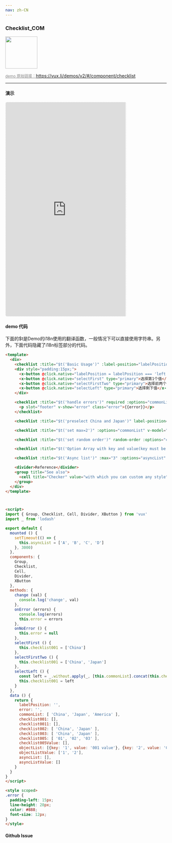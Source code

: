 ```yaml
---
nav: zh-CN
---
```



### Checklist_COM

<img width="100" src="http://qr.topscan.com/api.php?text=https%3A%2F%2Fvux.li%2Fdemos%2Fv2%2F%23%2Fcomponent%2Fchecklist"/>

<a href="https://vux.li/demos/v2/#/component/checklist" target="_blank" style="font-size:12px;color:#888;">demo 原始链接：https://vux.li/demos/v2/#/component/checklist</a>



---

#### 演示

 <div style="width:377px;height:667px;display:inline-block;border:1px dashed #ececec;border-radius:5px;overflow:hidden;">
   <iframe src="https://vux.li/demos/v2/#/component/checklist" width="375" height="667" border="0" frameborder="0"></iframe>
 </div>

#### demo 代码

<p class="tip">下面的$t是Demo的i18n使用的翻译函数，一般情况下可以直接使用字符串。另外，下面代码隐藏了i18n标签部分的代码。</p>

``` html
<template>
  <div>
    <checklist :title="$t('Basic Usage')" :label-position="labelPosition" required :options="commonList" v-model="checklist001" @on-change="change"></checklist>
    <div style="padding:15px;">
      <x-button @click.native="labelPosition = labelPosition === 'left' ? '' : 'left'" type="primary">切换 label 位置</x-button>
      <x-button @click.native="selectFirst" type="primary">选择第1个值</x-button>
      <x-button @click.native="selectFirstTwo" type="primary">选择前两个值</x-button>
      <x-button @click.native="selectLeft" type="primary">选择剩下值</x-button>
    </div>

    <checklist :title="$t('handle errors')" required :options="commonList" show-error v-model="checklist0011" @on-change="change" @on-error="onError" @on-clear-error="onNoError" name="demo1" :max="2">
      <p slot="footer" v-show="error" class="error">{{error}}</p>
    </checklist>

    <checklist :title="$t('preselect China and Japan')" label-position="left" :options="commonList" v-model="checklist002" @on-change="change"></checklist>

    <checklist :title="$t('set max=2')" :options="commonList" v-model="checklist003" :max=2 @on-change="change"></checklist>

    <checklist :title="$t('set random order')" random-order :options="checklist005" v-model="checklist005Value" @on-change="change"></checklist>

    <checklist :title="$t('Option Array with key and value(key must be string)')" :options="objectList" v-model="objectListValue" @on-change="change"></checklist>

    <checklist :title="$t('Async list')" :max="3" :options="asyncList" v-model="asyncListValue" @on-change="change"></checklist>

    <divider>Reference</divider>
    <group title="See also">
      <cell title="Checker" value="with which you can custom any style" is-link link="/component/checker"></cell>
    </group>
  </div>
</template>



<script>
import { Group, Checklist, Cell, Divider, XButton } from 'vux'
import _ from 'lodash'

export default {
  mounted () {
    setTimeout(() => {
      this.asyncList = ['A', 'B', 'C', 'D']
    }, 3000)
  },
  components: {
    Group,
    Checklist,
    Cell,
    Divider,
    XButton
  },
  methods: {
    change (val) {
      console.log('change', val)
    },
    onError (errors) {
      console.log(errors)
      this.error = errors
    },
    onNoError () {
      this.error = null
    },
    selectFirst () {
      this.checklist001 = ['China']
    },
    selectFirstTwo () {
      this.checklist001 = ['China', 'Japan']
    },
    selectLeft () {
      const left = _.without.apply(_, [this.commonList].concat(this.checklist001))
      this.checklist001 = left
    }
  },
  data () {
    return {
      labelPosition: '',
      error: '',
      commonList: [ 'China', 'Japan', 'America' ],
      checklist001: [],
      checklist0011: [],
      checklist002: [ 'China', 'Japan' ],
      checklist003: [ 'China', 'Japan' ],
      checklist005: [ '01', '02', '03' ],
      checklist005Value: [],
      objectList: [{key: '1', value: '001 value'}, {key: '2', value: '002 value'}, {key: '3', value: '003 value'}],
      objectListValue: ['1', '2'],
      asyncList: [],
      asyncListValue: []
    }
  }
}
</script>

<style scoped>
.error {
  padding-left: 15px;
  line-height: 28px;
  color: #888;
  font-size: 12px;
}
</style>

```


#### Github Issue